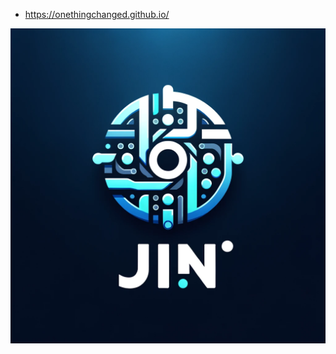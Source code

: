 - https://onethingchanged.github.io/

![JinLogo](https://github.com/OneThingChanged/OneThingChanged.github.io/blob/main/images/Logo/JinLogo.png?raw=true)

